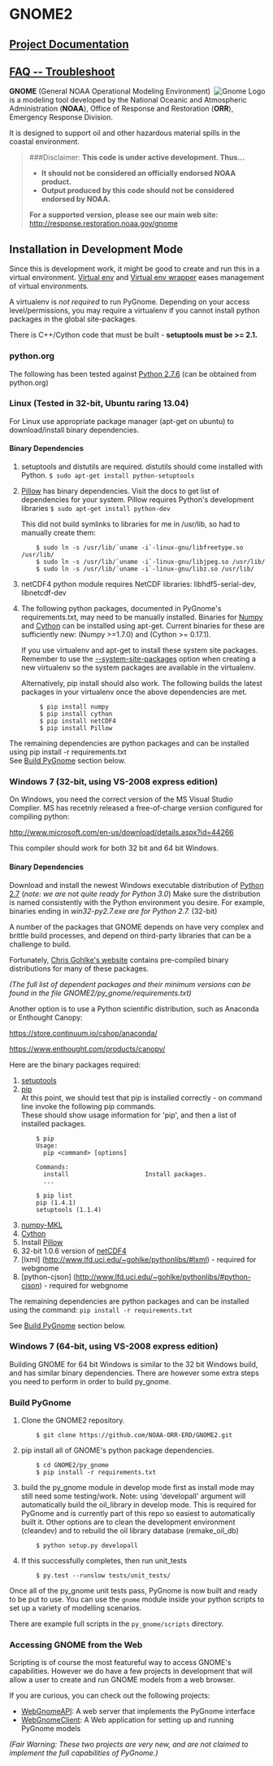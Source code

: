 # GNOME2 #

## [Project Documentation](http://noaa-orr-erd.github.io/PyGnome/) ##
## [FAQ -- Troubleshoot](https://github.com/NOAA-ORR-ERD/GNOME2/wiki/FAQ---Troubleshoot) ##

<img src="http://gnome.orr.noaa.gov/py_gnome_testdata/GnomeIcon128.png" alt="Gnome Logo" title="Gnome" align="right">

**GNOME** (General NOAA Operational Modeling Environment) is a modeling tool
developed by the National Oceanic and Atmospheric Administration (**NOAA**),
Office of Response and Restoration (**ORR**), Emergency Response Division.


It is designed to support oil and other hazardous material spills in the coastal environment.

> ###Disclaimer:
> **This code is under active development.  Thus...**
> - **It should not be considered an officially endorsed NOAA product.**
> - **Output produced by this code should not be considered endorsed by NOAA.**
>
> **For a supported version, please see our main web site:**
> http://response.restoration.noaa.gov/gnome

## Installation in Development Mode ##

Since this is development work, it might be good to create and run this in a virtual environment.
[Virtual env](http://www.virtualenv.org/en/latest/) and 
[Virtual env wrapper](http://virtualenvwrapper.readthedocs.org/en/latest/) eases management of virtual environments.

A virtualenv is *not required* to run PyGnome.
Depending on your access level/permissions, you may require a virtualenv if you cannot 
install python packages in the global site-packages. 

There is C++/Cython code that must be built - **setuptools must be >= 2.1.**  

### python.org ###

The following has been tested against [Python 2.7.6](https://www.python.org/downloads/)
(can be obtained from python.org)

### Linux (Tested in 32-bit, Ubuntu raring 13.04) ###

For Linux use appropriate package manager (apt-get on ubuntu) to download/install binary dependencies.


#### Binary Dependencies ####
1. setuptools and distutils are required. distutils should come installed with Python.
        ```
            $ sudo apt-get install python-setuptools
        ```

2. [Pillow](http://pillow.readthedocs.org/en/latest/installation.html) has binary dependencies.
   Visit the docs to get list of dependencies for your system.
   Pillow requires Python's development libraries
        ```
            $ sudo apt-get install python-dev
        ```

   This did not build symlinks to libraries for me in /usr/lib, so had to
   manually create them:  
	```
	    $ sudo ln -s /usr/lib/`uname -i`-linux-gnu/libfreetype.so /usr/lib/
	    $ sudo ln -s /usr/lib/`uname -i`-linux-gnu/libjpeg.so /usr/lib/
	    $ sudo ln -s /usr/lib/`uname -i`-linux-gnu/libz.so /usr/lib/
	```
    
3. netCDF4 python module requires NetCDF libraries: libhdf5-serial-dev, libnetcdf-dev

4. The following python packages, documented in PyGnome's requirements.txt,
   may need to be manually installed. Binaries for 
   [Numpy](http://packages.ubuntu.com/raring/python/python-numpy) and 
   [Cython](http://packages.ubuntu.com/raring/python/cython) can be installed using apt-get. 
   Current binaries for these are sufficiently new: (Numpy >=1.7.0) and (Cython >= 0.17.1).  

   If you use virtualenv and apt-get to install these system site packages.
   Remember to use the [--system-site-packages](https://pypi.python.org/pypi/virtualenv)
   option when creating a new virtualenv so the system packages are available in the virtualenv.

   Alternatively, pip install should also work. 
   The following builds the latest packages in your virtualenv once the above dependencies are met.
   ```
        $ pip install numpy
        $ pip install cython
        $ pip install netCDF4
        $ pip install Pillow
   ```

The remaining dependencies are python packages and can be installed using pip install -r requirements.txt  
See [Build PyGnome](https://github.com/NOAA-ORR-ERD/GNOME2#build-pygnome) section below.

### Windows 7 (32-bit, using VS-2008 express edition) ###

On Windows, you need the correct version of the MS Visual Studio Complier. MS has recetnly released a free-of-charge version configured for compiling python:

http://www.microsoft.com/en-us/download/details.aspx?id=44266

This compiler should work for both 32 bit and 64 bit Windows.

#### Binary Dependencies ####

Download and install the newest Windows executable distribution of [Python 2.7](http://www.python.org/download/)
(*note: we are not quite ready for Python 3.0*)
Make sure the distribution is named consistently with the Python environment you desire.
For example, binaries ending in *win32-py2.7.exe are for Python 2.7.* (32-bit)

A number of the packages that GNOME depends on have very complex and brittle build processes, and depend on third-party libraries that can be a challenge to build.

Fortunately, [Chris Gohlke's website](http://www.lfd.uci.edu/~gohlke/pythonlibs/) contains pre-compiled binary distributions for many of these packages.  

*(The full list of dependent packages and their minimum versions can be found in the file
 GNOME2/py_gnome/requirements.txt)*

Another option is to use a Python scientific distribution, such as Anaconda or Enthought Canopy:

https://store.continuum.io/cshop/anaconda/

https://www.enthought.com/products/canopy/

Here are the binary packages required:

1. [setuptools](http://www.lfd.uci.edu/~gohlke/pythonlibs/#setuptools)
2. [pip](http://www.lfd.uci.edu/~gohlke/pythonlibs/#pip)  
   At this point, we should test that pip is installed correctly - on command line invoke the following pip commands.  
   These should show usage information for 'pip', and then a list of installed packages.
   ```
       $ pip
       Usage:
         pip <command> [options]

       Commands:
         install                     Install packages.
         ...
   ```
   ```
       $ pip list
       pip (1.4.1)
       setuptools (1.1.4)
   ```
3. [numpy-MKL](http://www.lfd.uci.edu/~gohlke/pythonlibs/#numpy)
4. [Cython](http://www.lfd.uci.edu/~gohlke/pythonlibs/#cython)
5. Install [Pillow](https://pypi.python.org/pypi/Pillow/2.8.1)
6. 32-bit 1.0.6 version of [netCDF4](http://www.lfd.uci.edu/~gohlke/pythonlibs/#netcdf4)
7. [lxml] (http://www.lfd.uci.edu/~gohlke/pythonlibs/#lxml) - required for webgnome
8. [python-cjson] (http://www.lfd.uci.edu/~gohlke/pythonlibs/#python-cjson) - required for webgnome

The remaining dependencies are python packages and can be installed using the command:
`pip install -r requirements.txt`

See [Build PyGnome](https://github.com/NOAA-ORR-ERD/GNOME2#build-pygnome) section below.

### Windows 7 (64-bit, using VS-2008 express edition) ###

Building GNOME for 64 bit Windows is similar to the 32 bit Windows build, and has similar
binary dependencies.
There are however some extra steps you need to perform in order to build py_gnome.

### Build PyGnome ###

1. Clone the GNOME2 repository.  
	```
	    $ git clone https://github.com/NOAA-ORR-ERD/GNOME2.git  
	```


2. pip install all of GNOME's python package dependencies.
	```
	    $ cd GNOME2/py_gnome
	    $ pip install -r requirements.txt
	```

3. build the py_gnome module in develop mode first as install mode may still need some testing/work. Note: using 'developall' argument will automatically build the oil_library in develop mode. This is required for PyGnome and is currently part of this repo so easiest to automatically built it. Other options are to clean the development environment (cleandev) and to rebuild the oil library database (remake_oil_db)
	```
	    $ python setup.py developall  
	```

4. If this successfully completes, then run unit_tests
	```
	    $ py.test --runslow tests/unit_tests/  
	```

Once all of the py_gnome unit tests pass, PyGnome is now built and ready to be put to use.
You can use the `gnome` module inside your python scripts to set up a variety of modelling
scenarios.

There are example full scripts in the ``py_gnome/scripts`` directory.


### Accessing GNOME from the Web ###

Scripting is of course the most featureful way to access GNOME's capabilities.
However we do have a few projects in development that will allow a user to create and run
GNOME models from a web browser.

If you are curious, you can check out the following projects:

- [WebGnomeAPI](https://github.com/NOAA-ORR-ERD/WebGnomeAPI):
  A web server that implements the PyGnome interface
- [WebGnomeClient](https://github.com/NOAA-ORR-ERD/WebGnomeClient):
  A Web application for setting up and running PyGnome models

*(Fair Warning: These two projects are very new, and are not claimed to implement the full
  capabilities of PyGnome.)*
